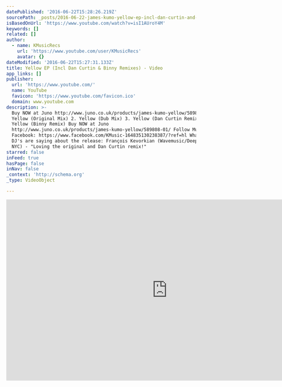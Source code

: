 ```yaml
---
datePublished: '2016-06-22T15:28:26.219Z'
sourcePath: _posts/2016-06-22-james-kumo-yellow-ep-incl-dan-curtin-and-binny-remixes-k.md
isBasedOnUrl: 'https://www.youtube.com/watch?v=isI1AUroY4M'
keywords: []
related: []
author:
  - name: KMusicRecs
    url: 'https://www.youtube.com/user/KMusicRecs'
    avatar: {}
dateModified: '2016-06-22T15:27:31.133Z'
title: Yellow EP (Incl Dan Curtin & Binny Remixes) - Video
app_links: []
publisher:
  url: 'https://www.youtube.com/'
  name: YouTube
  favicon: 'https://www.youtube.com/favicon.ico'
  domain: www.youtube.com
description: >-
  Buy NOW at Juno http://www.juno.co.uk/products/james-kumo-yellow/589808-01/ 1.
  Yellow (Original Mix) 2. Yellow (Dub Mix) 3. Yellow (Dan Curtin Remix) 4.
  Yellow (Binny Remix) Buy NOW at Juno
  http://www.juno.co.uk/products/james-kumo-yellow/589808-01/ Follow Music on
  Facebook: https://www.facebook.com/KMusic-164835130238387/?ref=hl What some
  DJ's are saying about the release: François Kevorkian (Wavemusic/Deep Space
  NYC) - "Loving the original and Dan Curtin remix!"
starred: false
inFeed: true
hasPage: false
inNav: false
_context: 'http://schema.org'
_type: VideoObject

---
```

<iframe src="https://cdn.embedly.com/widgets/media.html?src=https%3A%2F%2Fwww.youtube.com%2Fembed%2FisI1AUroY4M%3Ffeature%3Doembed&amp;url=http%3A%2F%2Fwww.youtube.com%2Fwatch%3Fv%3DisI1AUroY4M&amp;image=https%3A%2F%2Fi.ytimg.com%2Fvi%2FisI1AUroY4M%2Fhqdefault.jpg&amp;key=b7d04c9b404c499eba89ee7072e1c4f7&amp;type=text%2Fhtml&amp;schema=youtube" width="854" height="480" scrolling="no" frameborder="0" allowfullscreen="" style=""></iframe>